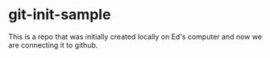 # git-init-sample
This is a repo that was initially created locally on Ed's computer and now we are connecting it to github.

